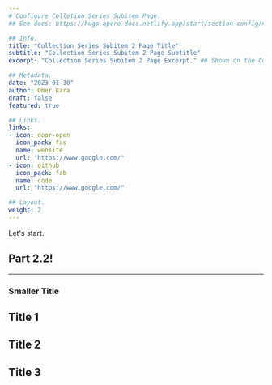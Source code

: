 ```yaml
---
# Configure Colletion Series Subitem Page.
## See docs: https://hugo-apero-docs.netlify.app/start/section-config/#lists-of-pages

## Info.
title: "Collection Series Subitem 2 Page Title"
subtitle: "Collection Series Subitem 2 Page Subtitle"
excerpt: "Collection Series Subitem 2 Page Excerpt." ## Shown on the Collection Main Page, but does not shown on the Collection Main Page.

## Metadata.
date: "2023-01-30"
author: Omer Kara
draft: false
featured: true

## Links.
links:
- icon: door-open
  icon_pack: fas
  name: website
  url: "https://www.google.com/"
- icon: github
  icon_pack: fab
  name: code
  url: "https://www.google.com/"

## Layout.
weight: 2
---
```


Let's start.

## Part 2.2!
---

### Smaller Title

## Title 1

## Title 2

## Title 3
